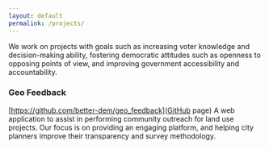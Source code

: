 ```yaml
---
layout: default
permalink: /projects/
---
```



We work on projects with goals such as increasing voter knowledge and decision-making ability, fostering democratic attitudes such as openness to opposing points of view, and improving government accessibility and accountability.

### Geo Feedback

[https://github.com/better-dem/geo_feedback](GitHub page)
A web application to assist in performing community outreach for land use projects.
Our focus is on providing an engaging platform, and helping city planners improve their transparency and survey methodology.
